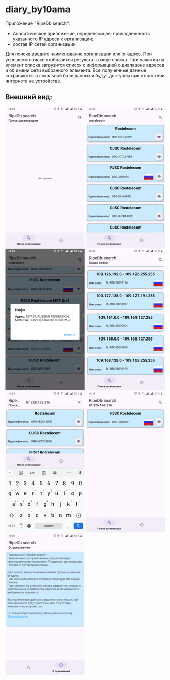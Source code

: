 # diary_by10ama
  Приложение  "RipeDb search":
 - Аналитическое приложение, определяющее: принадлежность 
  указанного IP адреса к организации;
 - состав IP сетей организации     

  Для поиска введите наименование организации или ip-адрес. При успешном поиске отобразится результат в виде списка. 
При нажатии на элемент списка загрузится список с информацией о диапазоне адресов и об имени сети выбранного элемента.
  Все полученные данные сохраняются в локальной базе данных и будут доступны при отсутствии интернета на устройстве.
       

## Внешний вид:

<img src="screenshots/1.png" width="250">
<img src="screenshots/2.png" width="250"> 
<img src="screenshots/3.png" width="250"> 
<img src="screenshots/4.png" width="250"> 
<img src="screenshots/5.png" width="250">
<img src="screenshots/6.png" width="250"> 
<img src="screenshots/7.png" width="250">

